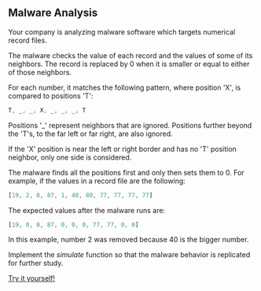 ## Malware Analysis

Your company is analyzing malware software which targets numerical record files.

The malware checks the value of each record and the values of some of its neighbors. The record is replaced by 0 when it is smaller or equal to either of those neighbors.

For each number, it matches the following pattern, where position 'X', is compared to positions 'T':

```js
T, _, _, X, _, _, _, T
```

Positions '_' represent neighbors that are ignored. Positions further beyond the 'T's, to the far left or far right, are also ignored.

If the 'X' position is near the left or right border and has no 'T' position neighbor, only one side is considered.

The malware finds all the positions first and only then sets them to 0. For example, if the values in a record file are the following:
```js
[19, 2, 0, 87, 1, 40, 80, 77, 77, 77, 77]
```

The expected values after the malware runs are:
```js
[19, 0, 0, 87, 0, 0, 0, 77, 77, 0, 0]
```

In this example, number 2 was removed because 40 is the bigger number.

Implement the _simulate_ function so that the malware behavior is replicated for further study.

[Try it yourself!](https://www.testdome.com/questions/javascript/malware-analysis/95511)